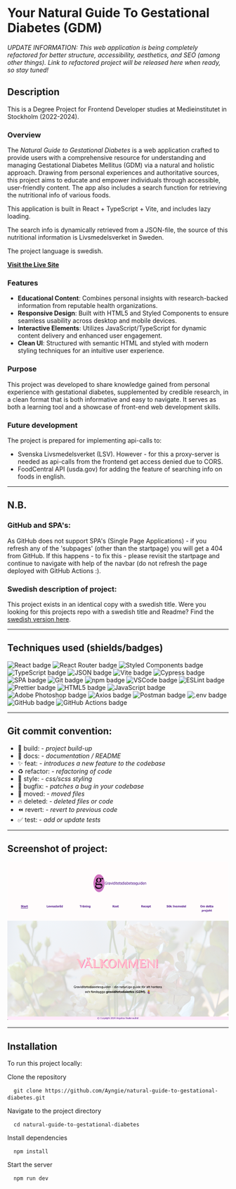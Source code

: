 # Your Natural Guide To Gestational Diabetes (GDM)

_UPDATE INFORMATION: This web application is being completely refactored for better structure, accessibility, aesthetics, and SEO (among other things). 
Link to refactored project will be released here when ready, so stay tuned!_

## Description
This is a Degree Project for Frontend Developer studies at Medieinstitutet in Stockholm (2022-2024).

### Overview
The *Natural Guide to Gestational Diabetes* is a web application crafted to provide users with a comprehensive resource for understanding and managing Gestational Diabetes Mellitus (GDM) via a natural and holistic approach. Drawing from personal experiences and authoritative sources, this project aims to educate and empower individuals through accessible, user-friendly content. The app also includes a search function for retrieving the nutritional info of various foods. 

This application is built in React + TypeScript + Vite, and includes lazy loading.

The search info is dynamically retrieved from a JSON-file, the source of this nutritional information is Livsmedelsverket in Sweden.

The project language is swedish.

**[Visit the Live Site](https://ayngie.github.io/natural-guide-to-gestational-diabetes/)**

### Features
- **Educational Content**: Combines personal insights with research-backed information from reputable health organizations.
- **Responsive Design**: Built with HTML5 and Styled Components to ensure seamless usability across desktop and mobile devices.
- **Interactive Elements**: Utilizes JavaScript/TypeScript for dynamic content delivery and enhanced user engagement.
- **Clean UI**: Structured with semantic HTML and styled with modern styling techniques for an intuitive user experience.

### Purpose
This project was developed to share knowledge gained from personal experience with gestational diabetes, supplemented by credible research, in a clean format that is both informative and easy to navigate. It serves as both a learning tool and a showcase of front-end web development skills.

### Future development
The project is prepared for implementing api-calls to: 
- Svenska Livsmedelsverket (LSV). However - for this a proxy-server is needed as api-calls from the frontend get access denied due to CORS.
- FoodCentral API (usda.gov) for adding the feature of searching info on foods in english.

---

## N.B.
### GitHub and SPA's:
As GitHub does not support SPA's (Single Page Applications) - if you refresh any of the 'subpages' (other than the startpage) you will get a 404 from GitHub. If this happens - to fix  this - please revisit the startpage and continue to navigate with help of the navbar (do not refresh the page deployed with GitHub Actions :).

### Swedish description of project:
This project exists in an identical copy with a swedish title.
Were you looking for this projects repo with a swedish title and Readme? Find the [swedish version here](https://github.com/Ayngie/naturlig-guide-till-graviditetsdiabetes).

---

## Techniques used (shields/badges)
![React badge](https://img.shields.io/badge/React-20232A?style=for-the-badge&logo=react&logoColor=61DAFB/to/img.png)
![React Router badge](https://img.shields.io/badge/React_Router-CA4245?style=for-the-badge&logo=react-router&logoColor=white/to/img.png)
![Styled Components badge](https://img.shields.io/badge/styled--components-DB7093?style=for-the-badge&logo=styled-components&logoColor=white/to/img.png)
![TypeScript badge](https://img.shields.io/badge/TypeScript-007ACC?style=for-the-badge&logo=typescript&logoColor=white/to/img.png)
![JSON badge](https://img.shields.io/badge/json-5E5C5C?style=for-the-badge&logo=json&logoColor=white/to/img.png)
![Vite badge](https://img.shields.io/badge/Vite-B73BFE?style=for-the-badge&logo=vite&logoColor=FFD62E/to/img.png)
![Cypress badge](https://img.shields.io/badge/Cypress-17202C?style=for-the-badge&logo=cypress&logoColor=white/to/img.png)
![SPA badge](https://img.shields.io/badge/SPA-0FAAFF?style=for-the-badge&logo=sap&logoColor=white/to/img.png)
![Git badge](https://img.shields.io/badge/GIT-E44C30?style=for-the-badge&logo=git&logoColor=white/to/img.png) 
![npm badge](https://img.shields.io/badge/npm-CB3837?style=for-the-badge&logo=npm&logoColor=white/to/img.png)
![VSCode badge](https://img.shields.io/badge/VSCode-0078D4?style=for-the-badge&logo=visual%20studio%20code&logoColor=white/to/img.png)
![ESLint badge](https://img.shields.io/badge/eslint-3A33D1?style=for-the-badge&logo=eslint&logoColor=white/to/img.png)
![Prettier badge](https://img.shields.io/badge/prettier-1A2C34?style=for-the-badge&logo=prettier&logoColor=F7BA3E/to/img.png)
![HTML5 badge](https://img.shields.io/badge/HTML5-E34F26?style=for-the-badge&logo=html5&logoColor=white/to/img.png)
![JavaScript badge](https://img.shields.io/badge/JavaScript-323330?style=for-the-badge&logo=javascript&logoColor=F7DF1E/to/img.png)
![Adobe Photoshop badge](https://img.shields.io/badge/Adobe%20Photoshop-31A8FF?style=for-the-badge&logo=Adobe%20Photoshop&logoColor=black/to/img.png)
![Axios badge](https://img.shields.io/badge/axios-671ddf?&style=for-the-badge&logo=axios&logoColor=white/to/img.png)
![Postman badge](https://img.shields.io/badge/Postman-FF6C37?style=for-the-badge&logo=Postman&logoColor=white/to/img.png)
![.env badge](https://img.shields.io/badge/.env%20-%20%23FF4FA7?style=for-the-badge&color=%23FF4FA7/to/img.png)
![GitHub badge](https://img.shields.io/badge/GitHub-100000?style=for-the-badge&logo=github&logoColor=white/to/img.png)
![GitHub Actions badge](https://img.shields.io/badge/GitHub_Actions-2088FF?style=for-the-badge&logo=github-actions&logoColor=white./to/img.png)


---

## Git commit convention:
- 👷 build: - *project build-up*
- 📝 docs: - *documentation / README*
- ✨ feat: - *introduces a new feature to the codebase*
- ♻️ refactor: - *refactoring of code*
- 💄 style: - *css/scss styling*
- 🐛 bugfix: - *patches a bug in your codebase*
- 🚚 moved: - *moved files*
- 🔥 deleted: - *deleted files or code*
- ⏪ revert: - *revert to previous code*
- ✅ test: - *add or update tests*

---

## Screenshot of project:
![Demonstration of my degree project](./public/screenshot-of-project.png?raw=true "Your Natural Guide to Gestational Diabetes")

---

## Installation
To run this project locally:

Clone the repository

```terminal
  git clone https://github.com/Ayngie/natural-guide-to-gestational-diabetes.git
```

Navigate to the project directory

```terminal
  cd natural-guide-to-gestational-diabetes
```

Install dependencies

```terminal
  npm install
```

Start the server

```terminal
  npm run dev
```
